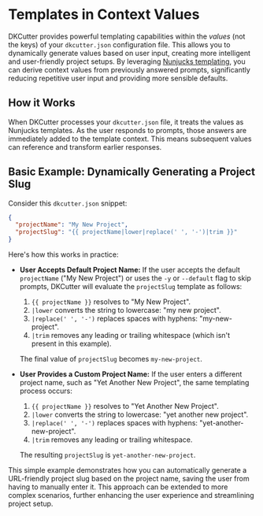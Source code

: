 # Templates in Context Values

DKCutter provides powerful templating capabilities within the *values* (not the keys) of your `dkcutter.json` configuration file. This allows you to dynamically generate values based on user input, creating more intelligent and user-friendly project setups. By leveraging [Nunjucks templating](https://mozilla.github.io/nunjucks/templating.html), you can derive context values from previously answered prompts, significantly reducing repetitive user input and providing more sensible defaults.

## How it Works

When DKCutter processes your `dkcutter.json` file, it treats the values as Nunjucks templates. As the user responds to prompts, those answers are immediately added to the template context. This means subsequent values can reference and transform earlier responses.

## Basic Example: Dynamically Generating a Project Slug

Consider this `dkcutter.json` snippet:

```json title="dkcutter.json"
{
  "projectName": "My New Project",
  "projectSlug": "{{ projectName|lower|replace(' ', '-')|trim }}"
}
```

Here's how this works in practice:

- **User Accepts Default Project Name:** If the user accepts the default `projectName` ("My New Project") or uses the `-y` or `--default` flag to skip prompts, DKCutter will evaluate the `projectSlug` template as follows:

  1. `{{ projectName }}` resolves to "My New Project".
  2. `|lower` converts the string to lowercase: "my new project".
  3. `|replace(' ', '-')` replaces spaces with hyphens: "my-new-project".
  4. `|trim` removes any leading or trailing whitespace (which isn't present in this example).

  The final value of `projectSlug` becomes `my-new-project`.

- **User Provides a Custom Project Name:** If the user enters a different project name, such as "Yet Another New Project", the same templating process occurs:

  1. `{{ projectName }}` resolves to "Yet Another New Project".
  2. `|lower` converts the string to lowercase: "yet another new project".
  3. `|replace(' ', '-')` replaces spaces with hyphens: "yet-another-new-project".
  4. `|trim` removes any leading or trailing whitespace.

  The resulting `projectSlug` is `yet-another-new-project`.

This simple example demonstrates how you can automatically generate a URL-friendly project slug based on the project name, saving the user from having to manually enter it. This approach can be extended to more complex scenarios, further enhancing the user experience and streamlining project setup.
